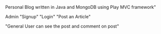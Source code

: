 Personal Blog written in Java and MongoDB using Play MVC framework"

Admin
"Signup"
"Login"
"Post an Article"

"General User can see the post and comment on post"
